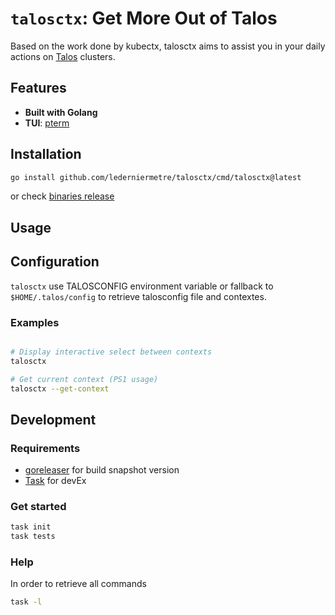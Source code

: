 # `talosctx`: Get More Out of Talos

Based on the work done by kubectx, talosctx aims to assist you in your daily actions on [Talos](https://www.talos.dev/) clusters.

## Features

- **Built with Golang**
- **TUI**: [pterm](https://github.com/pterm/pterm)

## Installation

```bash
go install github.com/lederniermetre/talosctx/cmd/talosctx@latest
```

or check [binaries release](https://github.com/lederniermetre/talosctx/releases)

## Usage

## Configuration

`talosctx` use TALOSCONFIG environment variable or fallback to `$HOME/.talos/config` to retrieve talosconfig file and contextes.

### Examples

```bash

# Display interactive select between contexts
talosctx

# Get current context (PS1 usage)
talosctx --get-context
```

## Development

### Requirements

- [goreleaser](https://goreleaser.com/) for build snapshot version
- [Task](https://taskfile.dev/) for devEx

### Get started

```bash
task init
task tests
```

### Help

In order to retrieve all commands

```bash
task -l
```
